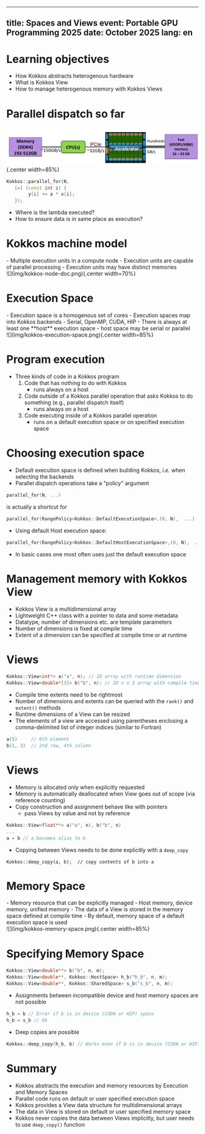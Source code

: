 <!--
SPDX-FileCopyrightText: 2025 CSC - IT Center for Science Ltd. <www.csc.fi>

SPDX-License-Identifier: CC-BY-4.0
-->

---
title: Spaces and Views 
event: Portable GPU Programming 2025
date: October 2025
lang:     en
---

# Learning objectives

- How Kokkos abstracts heterogenous hardware
- What is Kokkos View
- How to manage heterogenous memory with Kokkos Views


# Parallel dispatch so far

![](img/gpu-bws.png){.center width=85%}

```c++
Kokkos::parallel_for(N,
   [=] (const int i) {
        y[i] += a * x[i];
   });
```
- Where is the lambda executed?
- How to ensure data is in same place as execution?

# Kokkos machine model

<div class="column">
- Multiple execution units in a compute node
- Execution units are capable of parallel processing
- Execution units may have distinct memories
</div>

<div class="column">
![](img/kokkos-node-doc.png){.center width=70%}
</div>

# Execution Space

<div class="column">
- Execution space is a homogenous set of cores
- Execution spaces map into Kokkos backends
    - Serial, OpenMP, CUDA, HIP
- There is always at least one **host** execution space
    - host space may be serial or parallel
</div>
<div class="column">
![](img/kokkos-execution-space.png){.center width=85%}
</div>

# Program execution

- Three kinds of code in a Kokkos program
    1. Code that has nothing to do with Kokkos 
         - runs always on a host
    2. Code outside of a Kokkos parallel operation that asks Kokkos to do something (e.g., parallel dispatch itself) 
         - runs always on a host
    3. Code executing inside of a Kokkos parallel operation
         - runs on a default execution space or on specified execution space

# Choosing execution space

- Default execution space is defined when building Kokkos, *i.e.* when selecting the backends 
- Parallel dispatch operations take a "policy" argument 
```c++
parallel_for(N, ...)
```
is actually a shortcut for
```c++
parallel_for(RangePolicy<Kokkos::DefaultExecutionSpace>,(0, N),  ...)
```
- Using default Host execution space:
```c++
parallel_for(RangePolicy<Kokkos::DefaultHostExecutionSpace>,(0, N),  ...)
```
- In basic cases one most often uses just the default execution space

# Management memory with Kokkos View 

- Kokkos View is a multidimensional array
- Lightweight C++ class with a pointer to data and some metadata
- Datatype, number of dimensions etc. are template parameters 
- Number of dimensions is fixed at compile time
- Extent of a dimension can be specified at compile time or at runtime

# Views

```c++
Kokkos::View<int*> a("a", n); // 1D array with runtime dimension
Kokkos::View<double*[3]> b("b", n); // 2D n x 3 array with compile time dimension
```
- Compile time extents need to be rightmost
- Number of dimensions and extents can be queried with the `rank()` and `extent()` methods
- Runtime dimensions of a View can be resized
- The elements of a view are accessed using parentheses enclosing a comma-delimited list of integer indices
  (similar to Fortran)
```c++
a(5)     // 6th element
b(1, 3)  // 2nd row, 4th column
```

# Views

- Memory is allocated only when explicitly requested
- Memory is automatically deallocated when View goes out of scope (via reference counting)
- Copy construction and assignment behave like with pointers
    - pass Views by value and not by reference
```c++
Kokkos::View<float**> a("a", n), b("b", n)
...
a = b // a becomes alias to b
```
- Copying between Views needs to be done explicitly with a `deep_copy`
```
Kokkos::deep_copy(a, b);  // copy contents of b into a
```

# Memory Space

<div class="column">
- Memory resource that can be explicitly managed
- Host memory, device memory, unified memory
- The data of a View is stored in the memory space defined at compile time
- By default, memory space of a default execution space is used
</div>
<div class="column">
![](img/kokkos-memory-space.png){.center width=85%}
</div>

#  Specifying Memory Space

```c++
Kokkos::View<double**> b("b", n, m);
Kokkos::View<double**, Kokkos::HostSpace> h_b("h_b", n, m);
Kokkos::View<double**, Kokkos::SharedSpace> s_b("s_b", n, m);
```
- Assignments between incompatible device and host memory spaces are not possible
```c++
h_b = b // Error if b is in device (CUDA or HIP) space
h_b = s_b // Ok
```
- Deep copies are possible
```c++
Kokkos::deep_copy(h_b, b) // Works even if b is in device (CUDA or HIP) space
```

# Summary

- Kokkos abstracts the execution and memory resources by Execution and Memory Spaces
- Parallel code runs on default or user specified execution space
- Kokkos provides a View data structure for multidimensional arrays
- The data in View is stored on default or user specified memory space
- Kokkos never copies the data between Views implicitly, but user needs to use 
  `deep_copy()` function

